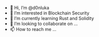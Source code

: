 - 👋 Hi, I’m @d0nluka
- 👀 I’m interested in Blockchain Security
- 🌱 I’m currently learning Rust and Solidity
- 💞️ I’m looking to collaborate on ...
- 📫 How to reach me ...

<!---
d0nluka/d0nluka is a ✨ special ✨ repository because its `README.md` (this file) appears on your GitHub profile.
You can click the Preview link to take a look at your changes.
--->
